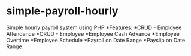 # simple-payroll-hourly
Simple hourly payroll system using PHP
*Features:
  *CRUD - Employee Attendance
  *CRUD - Employee
  *Employee Cash Advance
  *Employee Overtime
  *Employee Schedule
  *Payroll on Date Range
  *Payslip on Date Range
